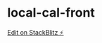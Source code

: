 # local-cal-front

[Edit on StackBlitz ⚡️](https://stackblitz.com/edit/nativescript-stackblitz-templates-pj8jjr)